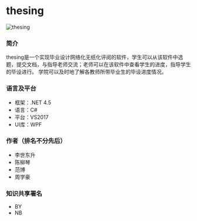 # thesing
![thesing](https://github.com/2019-summer-internship/Csharp/design/logo/image/thesing-logo.png)

### 简介
thesing是一个实现毕业设计网络化无纸化评阅的软件，学生可以从该软件中选题，提交文档，与指导老师交流；老师可以在该软件中查看学生的进度，指导学生的毕设进行。
学院可以及时地了解各教师所带毕业生的毕设进度情况。

### 语言及平台
* 框架：.NET 4.5
* 语言：C#
* 平台：VS2017
* UI库：WPF

### 作者（排名不分先后）
* 李世东升
* 陈柳琴
* 范博
* 周学豪

### 知识共享署名
* BY
* NB
